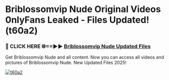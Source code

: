 # Briblossomvip Nude Original Videos 0nlyFans Leaked - Files Updated! (t60a2)

<h3>🔴 CLICK HERE 🌐==►► <a href="https://tinyurl.com/4mcuefdz" rel="nofollow">Briblossomvip Nude Updated Files</a></h3>

Get Briblossomvip Nude and all content. Now you can access all videos and pictures of Briblossomvip Nude. New Updated Files 2025!

[![t60a2](https://i.imgur.com/StAQSOY.gif)](https://tinyurl.com/4mcuefdz)
